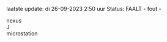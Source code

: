 laatste update: 
di 26-09-2023  2:50   uur 
Status: FAALT - fout - 
<div class="service R">nexus</div><div class="service R">J</div><div class="service Y">microstation</div>